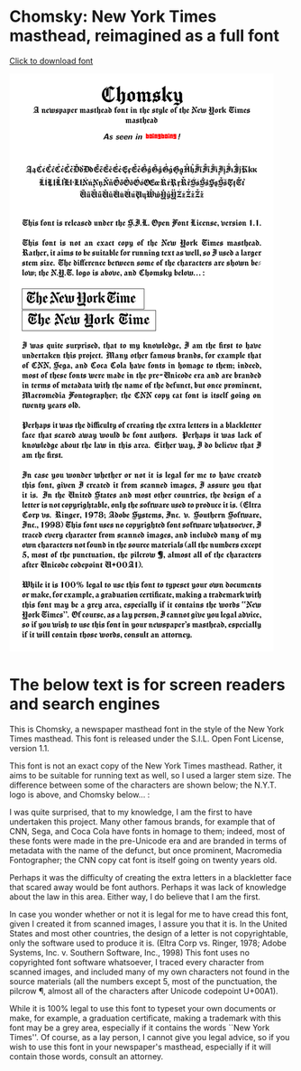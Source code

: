 Chomsky: New York Times masthead, reimagined as a full font
===========================================================

[Click to download font](https://github.com/ctrlcctrlv/chomsky/raw/master/dist/Chomsky.otf)

![Info](https://raw.githubusercontent.com/ctrlcctrlv/chomsky/master/tex/chomsky.png)

The below text is for screen readers and search engines
=======================================================
This is Chomsky, a newspaper masthead font in the style of the New York Times masthead.
This font is released under the S.I.L. Open Font License, version 1.1.

This font is not an exact copy of the New York Times masthead. Rather, it aims to be suitable for running text as well, so I used a larger stem size. The difference between some of the characters are shown below; the N.Y.T. logo is above, and Chomsky below... :

I was quite surprised, that to my knowledge, I am the first to have undertaken this project. Many other famous brands, for example that of CNN, Sega, and Coca Cola have fonts in homage to them; indeed, most of these fonts were made in the pre-Unicode era and are branded in terms of metadata with the name of the defunct, but once prominent, Macromedia Fontographer; the CNN copy cat font is itself going on twenty years old.

Perhaps it was the difficulty of creating the extra letters in a blackletter face that scared away would be font authors. Perhaps it was lack of knowledge about the law in this area. Either way, I do believe that I am the first.

In case you wonder whether or not it is legal for me to have cread this font, given I created it from scanned images, I assure you that it is. In the United States and most other countries, the design of a letter is not copyrightable, only the software used to produce it is. (Eltra Corp vs. Ringer, 1978; Adobe Systems, Inc. v. Southern Software, Inc., 1998) This font uses no copyrighted font software whatsoever, I traced every character from scanned images, and included many of my own characters not found in the source materials (all the numbers except 5, most of the punctuation, the pilcrow ¶, almost all of the characters after Unicode codepoint U+00A1).

While it is 100\% legal to use this font to typeset your own documents or make, for example, a graduation certificate, making a trademark with this font may be a grey area, especially if it contains the words \`\`New York Times''. Of course, as a lay person, I cannot give you legal advice, so if you wish to use this font in your newspaper's masthead, especially if it will contain those words, consult an attorney.
